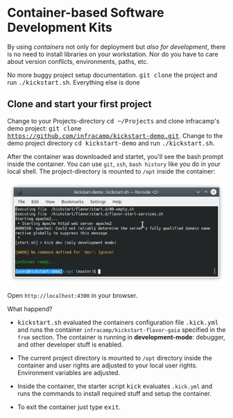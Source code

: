 
# Container-based Software Development Kits

By using *containers* not only for deployment but *also for development*, there is no need
to install libraries on your workstation. Nor do you have to care about version
conflicts, environments, paths, etc.

No more buggy project setup documentation. <kbd>git clone</kbd> the project and run <kbd>./kickstart.sh</kbd>.
Everything else is done 


## Clone and start your first project

Change to your Projects-directory <kbd>cd ~/Projects</kbd> and clone infracamp's demo project: 
<kbd>git clone https://github.com/infracamp/kickstart-demo.git</kbd>. Change to the demo project directory
<kbd>cd kickstart-demo</kbd> and run <kbd>./kickstart.sh</kbd>.

After the container was downloaded and startet, you'll see the bash prompt inside the container. You
can use `git`, `ssh`, `bash history` like you do in your local shell. The project-directory is mounted
to `/opt` inside the container:

![](terminal-kickstart-demo.png)

Open `http://localhost:4300` in your browser. 

What happend?

- <kbd>kickstart.sh</kbd> evaluated the containers configuration file <kbd>.kick.yml</kbd>
  and runs the container `infracamp/kickstart-flavor-gaia` specified in the `from` section.
  The container is running in **development-mode**: debugger, and other developer stuff is enabled.
  
- The current project directory is mounted to `/opt` directory inside the container and
  user rights are adjusted to your local user rights. Environment variables are adjusted.
  
- Inside the container, the starter script <kbd>kick</kbd> evaluates `.kick.yml` and runs the
  commands to install required stuff and setup the container. 
  
- To exit the container just type <kbd>exit</kbd>.
